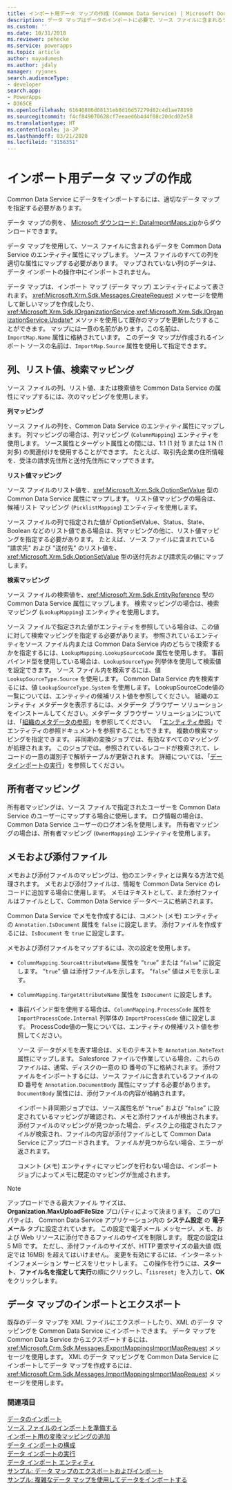 ```yaml
---
title: インポート用データ マップの作成 (Common Data Service) | Microsoft Docs
description: データ マップはデータのインポートに必要で、ソース ファイルに含まれるデータとそれぞれのエンティティ属性間のマッピングが含まれます。
ms.custom: ''
ms.date: 10/31/2018
ms.reviewer: pehecke
ms.service: powerapps
ms.topic: article
author: mayadumesh
ms.author: jdaly
manager: ryjones
search.audienceType:
- developer
search.app:
- PowerApps
- D365CE
ms.openlocfilehash: 61640886d08131eb8d16d57279d82c4d1ae78190
ms.sourcegitcommit: f4cf849070628cf7eeaed6b4d4f08c20dcd02e58
ms.translationtype: HT
ms.contentlocale: ja-JP
ms.lasthandoff: 03/21/2020
ms.locfileid: "3156351"
---
```

# <a name="create-data-maps-for-import"></a>インポート用データ マップの作成

Common Data Service にデータをインポートするには、適切なデータ マップを指定する必要があります。  
  
 データ マップの例を、 [Microsoft ダウンロード: DataImportMaps.zip](https://download.microsoft.com/download/D/5/F/D5F73E15-439B-4EBC-BFFB-C6837B146C76/DataImportMaps.zip)からダウンロードできます。
  
 データ マップを使用して、ソース ファイルに含まれるデータを Common Data Service のエンティティ属性にマップします。 ソース ファイルのすべての列を適切な属性にマップする必要があります。 マップされていない列のデータは、データ インポートの操作中にインポートされません。  
  
 データ マップは、インポート マップ (データ マップ) エンティティによって表されます。 <xref:Microsoft.Xrm.Sdk.Messages.CreateRequest> メッセージを使用して新しいマップを作成したり、<xref:Microsoft.Xrm.Sdk.IOrganizationService>.<xref:Microsoft.Xrm.Sdk.IOrganizationService.Update*>  メソッドを使用して既存のマップを更新したりすることができます。 マップには一意の名前があります。この名前は、`ImportMap.Name` 属性に格納されています。 このデータ マップが作成されるインポート ソースの名前は、`ImportMap.Source` 属性を使用して指定できます。  
  
<a name="BKMK_Column"></a>   
## <a name="column-list-value-and-lookup-mappings"></a>列、リスト値、検索マッピング  
 ソース ファイルの列、リスト値、または検索値を Common Data Service の属性にマップするには、次のマッピングを使用します。  
  
 **列マッピング**  
  
 ソース ファイルの列を、Common Data Service のエンティティ属性にマップします。 列マッピングの場合は、列マッピング (`ColumnMapping`) エンティティを使用します。 ソース属性とターゲット属性との間には、1:1 (1 対 1) または 1:N (1 対多) の関連付けを使用することができます。 たとえば、取引先企業の住所情報を、受注の請求先住所と送付先住所にマップできます。  
  
 **リスト値マッピング**  
  
 ソース ファイルのリスト値を、<xref:Microsoft.Xrm.Sdk.OptionSetValue> 型の Common Data Service 属性にマップします。 リスト値マッピングの場合は、候補リスト マッピング (`PicklistMapping`) エンティティを使用します。  
  
 ソース ファイルの列で指定された値が OptionSetValue、Status、State、Boolean などのリスト値である場合は、列マッピングの他に、リスト値マッピングを指定する必要があります。 たとえば、ソース ファイルに含まれている "請求先" および "送付先" のリスト値を、<xref:Microsoft.Xrm.Sdk.OptionSetValue> 型の送付先および請求先の値にマップします。  
  
 **検索マッピング**  
  
 ソース ファイルの検索値を、<xref:Microsoft.Xrm.Sdk.EntityReference> 型の Common Data Service 属性にマップします。 検索マッピングの場合は、検索マッピング (`LookupMapping`) エンティティを使用します。  
  
 ソース ファイルで指定された値がエンティティを参照している場合は、この値に対して検索マッピングを指定する必要があります。 参照されているエンティティをソース ファイル内または Common Data Service 内のどちらで検索するかを指定するには、`LookupMapping.LookupSourceCode` 属性を使用します。 事前バインド型を使用している場合は、`LookupSourceType` 列挙体を使用して検索値を設定できます。 ソース ファイル内を検索するには、値 `LookupSourceType.Source` を使用します。 Common Data Service 内を検索するには、値 `LookupSourceType.System` を使用します。 LookupSourceCode値の一覧については、エンティティの候補リスト値を参照してください。 組織のエンティティ メタデータを表示するには、メタデータ ブラウザー ソリューションをインストールしてください。メタデータ ブラウザー ソリューションについては、「[組織のメタデータの参照](/dynamics365/customer-engagement/developer/browse-your-metadata)」を参照してください。 「[エンティティ参照](reference/about-entity-reference.md)」でエンティティの参照ドキュメントを参照することもできます。 複数の検索マッピングを指定できます。 非同期の変換ジョブでは、有効なすべてのマッピングが処理されます。 このジョブでは、参照されているレコードが検索されて、レコードの一意の識別子で解析テーブルが更新されます。 詳細については、「[データインポートの実行](run-data-import.md)」を参照してください。  
  
<a name="BKMK_Owner"></a>   
## <a name="owner-mapping"></a>所有者マッピング  
 所有者マッピングは、ソース ファイルで指定されたユーザーを Common Data Service のユーザーにマップする場合に使用します。 ログ情報の場合は、Common Data Service ユーザーのログオン名を使用します。 所有者マッピングの場合は、所有者マッピング (`OwnerMapping`) エンティティを使用します。  
  
<a name="BKMK_Notes"></a>   
## <a name="notes-and-attachments"></a>メモおよび添付ファイル  
 メモおよび添付ファイルのマッピングは、他のエンティティとは異なる方法で処理されます。 メモおよび添付ファイルは、情報を Common Data Service のレコードに追加する場合に使用します。 メモはテキストとして、また添付ファイルはファイルとして、Common Data Service データベースに格納されます。  
  
 Common Data Service でメモを作成するには、コメント (メモ) エンティティの `Annotation.IsDocument` 属性を `false` に設定します。 添付ファイルを作成するには、`IsDocument` を `true` に設定します。  
  
 メモおよび添付ファイルをマップするには、次の設定を使用します。  
  
- `ColumnMapping.SourceAttributeName` 属性を “`true`” または “`false`” に設定します。 “`true`” 値 は添付ファイルを示します。 “`false`” 値はメモを示します。  
  
- `ColumnMapping.TargetAttributeName` 属性を `IsDocument` に設定します。  
  
- 事前バインド型を使用する場合は、`ColumnMapping.ProcessCode` 属性を `ImportProcessCode.Internal` 列挙体の `ImportProcessCode` 値に設定します。 ProcessCode値の一覧については、エンティティの候補リスト値を参照してください。  
  
  ソース データがメモを表す場合は、メモのテキストを `Annotation.NoteText` 属性にマップします。 Salesforce ファイルで作業している場合、これらのファイルは、通常、ディスクの一意の ID 番号の下に格納されます。 添付ファイルをインポートするには、ソース ファイルに含まれているファイルの ID 番号を `Annotation.DocumentBody` 属性にマップする必要があります。 `DocumentBody` 属性には、添付ファイルの内容が格納されます。  
  
  インポート非同期ジョブでは、ソース属性名が “`true`” および “`false`” に設定されているマッピングが確認され、メモと添付ファイルが検出されます。 添付ファイルのマッピングが見つかった場合、ディスク上の指定されたファイルが検索され、ファイルの内容が添付ファイルとして Common Data Service にアップロードされます。 ファイルが見つからない場合、エラーが返されます。  
  
  コメント (メモ) エンティティにマッピングを行わない場合は、インポート ジョブによってメモに既定のマッピングが生成されます。  
  
> [!NOTE]
> アップロードできる最大ファイル サイズは、**Organization.MaxUploadFileSize** プロパティによって決まります。 このプロパティは、 Common Data Service アプリケーション内の **システム設定** の **電子メール** タブに設定されています。 この設定で電子メール メッセージ、メモ、および Web リソースに添付できるファイルのサイズを制限します。 既定の設定は 5 MB です。 ただし、添付ファイルのサイズが、HTTP 要求サイズの最大値 (既定では 16MB) を超えてはいけません。 変更を有効にするには、インターネット インフォメーション サービスをリセットします。 この操作を行うには、**スタート**、**ファイル名を指定して実行**の順にクリックし、「`iisreset`」を入力して、**OK** をクリックします。  
  
<a name="BKMK_ImportExport"></a>   
## <a name="import-and-export-data-maps"></a>データ マップのインポートとエクスポート  
 既存のデータ マップを XML ファイルにエクスポートしたり、XML のデータ マッピングを Common Data Service にインポートできます。 データ マップを Common Data Service からエクスポートするには、<xref:Microsoft.Crm.Sdk.Messages.ExportMappingsImportMapRequest> メッセージを使用します。 XML のデータ マッピングを Common Data Service にインポートしてデータ マップを作成するには、<xref:Microsoft.Crm.Sdk.Messages.ImportMappingsImportMapRequest> メッセージを使用します。  
  
### <a name="see-also"></a>関連項目

[データのインポート](import-data.md)<br />
[ソース ファイルのインポートを準備する](prepare-source-files-import.md)<br />
[インポート用の変換マッピングの追加](add-transformation-mappings-import.md)<br />
[データ インポートの構成](configure-data-import.md)<br />
[データ インポートの実行](run-data-import.md)<br />
[データ インポート エンティティ](data-import-entities.md)<br />
[サンプル: データ マップのエクスポートおよびインポート](org-service/samples/export-import-data-map.md)<br />
[サンプル: 複雑なデータ マップを使用してデータをインポートする](org-service/samples/import-data-complex-data-map.md)<br />